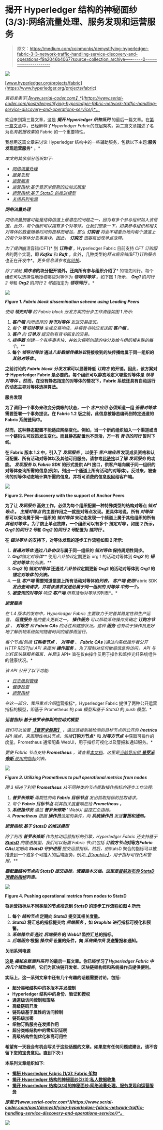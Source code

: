 # 揭开 Hyperledger 结构的神秘面纱(3/3):网络流量处理、服务发现和运营服务

> 原文：<https://medium.com/coinmonks/demystifying-hyperledger-fabric-3-3-network-traffic-handling-service-discovery-and-operations-f9a2046b4067?source=collection_archive---------0----------------------->

![](img/a987cba6934a320f70c732e9712643ae.png)

[www.hyperledger.org/projects/fabric](https://www.hyperledger.org/projects/fabric)

*最初发表于*[*【www.serial-coder.com】*](https://www.serial-coder.com/post/demystifying-hyperledger-fabric-network-traffic-handling-service-discovery-and-operations-service/)*。*

欢迎来到第三篇文章，这是 ***揭开 Hyperledger 织物系列*** 的最后一篇文章。在[第一篇文章](/p/a2fdb587f6cb)中，已经解释了*Hyperledger Fabric*的底层架构。第二篇文章描述了名为*私有数据收集*的 Fabric 的一个重要特性。

我想用这篇文章来讨论 Hyperledger 结构中的一些辅助服务，包括以下主题:****服务发现******运营服务*** 。*

*本文的其余部分组织如下:*

*   *[网络流量处理](/p/f9a2046b4067#31bb)*
*   *[服务发现](/p/f9a2046b4067#1714)*
*   *[运营服务](/p/f9a2046b4067#a74f)*
*   *[运营指标:基于普罗米修斯的拉动式模型](/p/f9a2046b4067#05db)*
*   *[运营指标:基于 StatsD 的推送模型](/p/f9a2046b4067#ef55)*
*   *[关闭系列电源](/p/f9a2046b4067#1491)*

***网络流量处理***

*网络流量拥塞可能是结构信道上最潜在的问题之一，因为有多个参与组织加入该信道。此外，每个组织可以拥有多个对等体。让我们想象一下，如果参与组织和相关对等体的数量随着时间的推移而增加，那么 ***订购者*** 将会不堪重负地向每个通道上的每个对等体分发事务块。因此， ***订购方*** 很容易出现单点故障。*

*为了提供*崩溃容错(CFT)* 到 ***订购者*** ，Hyperledger Fabric 目前支持 *CFT 订购服务*的两个实现，即 ***Kafka*** 和 ***Raft*** 。此外，几种类型的*拜占庭容错(BFT)订购服务*也正在开发中*。*更多信息请参考[此链接](/p/a2fdb587f6cb#208b)。*

*除了减轻 ***排序者******的块分配开销外，还向所有参与组织介绍了*** 的领先同行。每个组织可以选择性地授权哪些对等体为 ***领导对等体*** 。如下图 1 所示， ***Org1*** 的*同行 2 号*和 ***Org2*** 的*同行 2 号*被指定为 ***领导同行*** 。*

*![](img/8f145b6a2cff05391204ee4d0132847f.png)*

***Figure 1\. Fabric block dissemination scheme using Leading Peers***

*使用 ***领先对等*** 的 Fabric block 分发方案的分步工作流程如图 1 所示:*

1.  ****客户端*** 向所选择的 ***背书对等体*** 发送交易提议。*
2.  *每个 ***背书对等体*** 生成交易响应，并将背书响应发送回 ***客户端*** 。*
3.  ****客户*** 向 ***订单方*** 提交附有背书回复的交易。*
4.  ****排序器*** 创建一个有序事务块，并依次将所创建的块分发给与组织相关联的每个*。**
5.  **每个 ***领导对等体*** 通过*八卦数据传播协议*将接收到的块传播给属于同一组织的 ***其他对等体*** 。**

**之前讨论的 *Fabric block 分发方案*可以显著降低 ***订购方*** 的开销。因此，该方案对于 Hyperledger Fabric 是必要的。每个组织可以静态地定义哪些对等体是 ***领导对等体*** 。然而，在没有静态指定的对等体的情况下，Fabric 系统还具有自动运行的动态主导对等体选择算法。**

****服务发现****

**为了调用一个事务来改变分类帐的状态，一个 ***客户应用*** 必须知道一组 ***签署对等体*** 需要签署一个事务提议。在 Fabric 1.2 版之前，此信息被静态编码到特定通道的 Fabric 系统链码中。**

**然而，这种静态配置不能适应网络变化。例如，当一个新的组织加入一个渠道或当一个链码认可政策发生变化。而且静态配置也不灵活，万一有 ***背书的同行*** 暂时下线。**

**在 Fabric 版本 1.2 中，引入了 ***发现服务*** ，以便于 ***客户端应用*** 发现成员资格和认可配置、所有活动对等体以及其他可用服务。请参考[此链接](https://hyperledger-fabric.readthedocs.io/en/latest/discovery-overview.html#capabilities-of-the-discovery-service)以了解 ***发现服务*** 的功能。 ***发现服务*** 以 ***Fabric SDK*** 的形式提供 API 接口，供客户端向属于同一组织的对等体查询所需的信息(例如，列出一个通道上所有活动的对等体)。反过来，被查询的对等体动态地计算所需的信息，并将可消费的信息返回给客户端。**

**![](img/7b9609ef24ccd23a4cc8240c6733451d.png)**

****Figure 2\. Peer discovery with the support of Anchor Peers****

**为了让 ***发现服务*** 高效工作，必须为每个组织配置一种特殊类型的结构对等点 ***锚对等点*** 。 ***主播对等点*** 的主要作用之一就是对等点发现。更具体地说，所有 ***对等体*** 都可以查询属于同一组织的 ***锚对等体*** 来动态发现一个频道上属于其他组织的所有 ***其他对等体*** 。为了防止单点故障，一个组织可以有多个 ***锚定对等*** 。如图 2 所示， ***Org1*** 的*同行 2 号*和 ***Org2*** 的*同行 2 号*配置为 ***锚同行*** 。**

**在 ***锚对等体*** 的支持下，对等体发现的逐步工作流程如图 2 所示:**

1.  *****普通对等体*** 通过*八卦协议*与属于同一组织的 ***锚对等体*** 保持周期性同步。**
2.  *****Org1******锚定对等体*** 使用*八卦协议*定期更新 org 1 的活动对等体到 ***Org2*** 的 ***锚定对等体*** 的*列表。***
3.  *****Org2*** 的 ***锚定对等体*** 还通过*八卦协议*定期更新 Org2 的活动对等体到 ***Org1*** 的 ***锚定对等体*** 的*列表。***
4.  **一旦 ***客户端*** 需要知道信道上所有活动对等体的*列表， ***客户端*** 使用***Fabric SDK***发出查询请求，并将该请求发送给属于同一组织的 ***对等体*** 中的一个。***
5.  ****被查询的对等体*** 响应 ***客户端*** 所有活动对等体的*列表*。*

***运营服务***

*在 1.4 版本的发布中，Hyperledger Fabric 主要致力于完善其稳定性和生产运营。 ***运营服务*** 是的重大更新之一。 ***操作服务*** 可以帮助系统操作员确定 ***订购方节点*** 、 ***对等方*** 和 ***Fabric CAs*** 的活性和健康状况。这种 ***服务*** 也有助于操作员更好地了解织物系统如何随着时间的推移而运行。*

*每个节点(包括 ***订购者节点*** 、 ***对等者*** 、 ***Fabric CAs*** )通过向系统操作者公开 *HTTP RESTful API* 来提供 ***操作服务*** 。为了限制对任何敏感信息的访问， *API* 与光纤区块链服务隔离，并且*该 API* 旨在仅由操作员用于操作和监控光纤系统组件的健康状况。*

*该 API 公开了以下功能:*

*   *[日志级别管理](https://hyperledger-fabric.readthedocs.io/en/release-1.4/operations_service.html#log-level-management)*
*   *[健康检查](https://hyperledger-fabric.readthedocs.io/en/release-1.4/operations_service.html#health-checks)*
*   *[运营指标](https://hyperledger-fabric.readthedocs.io/en/release-1.4/operations_service.html#metrics)*

*在这一部分，我将重点介绍*运营指标*。Hyperledger Fabric 提供了两种公开运营指标的模型，即基于 Prometheus 的 *pull 模型和基于 StatsD* 的 *push 模型。**

***运营指标:基于普罗米修斯的拉动式模型***

*我们可以设置 [***【普罗米修斯】***](https://prometheus.io/) ，通过连接到被检测的目标节点所公开的 ***/metrics*** API 端点，来周期性地从节点，包括***订购方节点*** 和 ***对等方节点*** 中获取可操作的度量。Prometheus 通常配备 WebUI，用于指标可视化以及警报和通知服务。*

*要使 Fabric 节点支持 ***Prometheus*** ，请查看[本文档](https://hyperledger-fabric.readthedocs.io/en/release-1.4/operations_service.html#prometheus)。这里是[当前导出供 ***普罗米修斯*** 使用的指标](https://hyperledger-fabric.readthedocs.io/en/release-1.4/metrics_reference.html#prometheus-metrics)列表。*

*![](img/4cd9bbc0cf7281c4dc4138ff3fcca51d.png)*

***Figure 3\. Utilizing Prometheus to pull operational metrics from nodes***

*图 3 描述了利用 ***Prometheus*** 从不同种类的节点提取操作指标的逐步工作流程:*

1.  ****普罗米修斯*** 周期性的向 ***Fabric 目标节点*** 发出抓取指标的拉取请求。*
2.  *每个 ***Fabric 目标节点*** 将其相关度量响应给 ***Prometheus*** 。*
3.  ****系统操作员*** 通过 ***普罗米修斯*** ' *WebUI 监控汇总指标。**
4.  ****Prometheus*** 根据 ***操作员***设定的条件，向 ***系统操作员*** 发送**警报和通知。***

***运营指标:基于 StatsD 的推送模型***

*除了利用 ***普罗米修斯*** 作为拉动运营指标的引擎，Hyperledger Fabric 还支持基于 [***StatsD***](https://github.com/statsd/statsd) 的推送模型。我们可以配置 Fabric 节点(包括 ***订购方节点******对等方******Fabric CAs***)定期向 ***StatsD 守护进程*** 提交运营指标。然后，由*StatsD 聚合的指标可以被推送到一个或多个可插入的后端服务，例如[*【Graphite】*](https://graphiteapp.org/)*，用于指标可视化和警报。***

***要配置结构节点向 ***StatsD*** 提交指标，请遵循本文档。这里是[目前发布的 ***StatsD*** 消费的指标](https://hyperledger-fabric.readthedocs.io/en/release-1.4/metrics_reference.html#statsd-metrics)列表。***

**![](img/ee9789740143b2c275ee4ad8d52a366c.png)**

****Figure 4\. Pushing operational metrics from nodes to StatsD****

**将运营指标从不同类型的节点推送到 ***StatsD*** 的逐步工作流程如图 4 所示:**

1.  **每个 ***结构节点*** 定期向 ***StatsD*** 提交其相关度量。**
2.  *****StatsD*** 将汇总的指标提交给 ***后端服务*** ，如 *Graphite* 进行指标可视化和预警。**
3.  *****系统操作员*** 通过 ***后端服务*** 的 *WebUI* 监控汇总的指标。**
4.  *****后端服务*** 根据 ***操作员*** 设置的条件，向 ***系统操作员*** 发送警报和通知。**

****关闭系列电源****

**这是 ***揭秘总账面料系列*** 的最后一篇文章。你已经学习了*Hyperledger Fabric 中的几个辅助服务*，它们为区块链开发者、区块链架构师和系统操作员提供便利。**

**实际上，这一系列文章中还有几个有趣的话题需要讨论，包括:**

*   **超分类帐结构中的多版本并发控制**
*   **Hyperledger 结构中的身份、验证和授权**
*   **通道级访问控制和策略**
*   **高级链码开发**
*   **链码级基于属性的访问控制**
*   **链码级加密**
*   **织物订购服务在发挥作用**
*   **超分类帐结构中的零知识证明**
*   **高级结构性能优化和高可用性**

**希望有一天我会有机会写关于这些话题的文章。如果您有任何问题或建议，请不吝留下您的宝贵意见。直到下次:)**

**本系列文章组织如下:**

*   **[揭秘 Hyperledger Fabric (1/3): Fabric 架构](/p/a2fdb587f6cb)**
*   **[揭开 Hyperledger 结构的神秘面纱(2/3):私人数据收集](/p/164220ecafa5)**
*   **[揭开 Hyperledger 结构(3/3)的神秘面纱:网络流量处理、服务发现和运营服务](/p/f9a2046b4067)**

***原载于*[*www.serial-coder.com*](https://www.serial-coder.com/post/demystifying-hyperledger-fabric-network-traffic-handling-service-discovery-and-operations-service/)*。***

**[![](img/e7b1dbc6a532a697c6844fdf0f0bbd30.png)](https://cryptofi.co)**